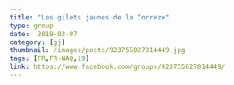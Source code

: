 ```yaml
---
title: "Les gilets jaunes de la Corrèze"
type: group
date:  2019-03-07
category: [gj]
thumbnail: /images/posts/923755027814449.jpg
tags: [FR,FR-NAQ,19]
link: https://www.facebook.com/groups/923755027814449/
---
```

